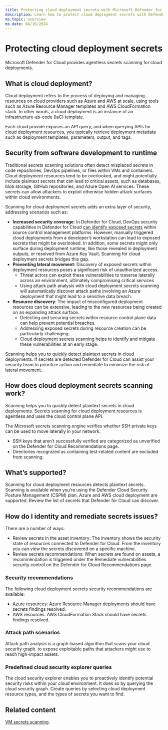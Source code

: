 ```yaml
---
title: Protecting cloud deployment secrets with Microsoft Defender for Cloud
description: Learn how to protect cloud deployment secrets with Defender for CSPM's agentless secrets scanning in Microsoft Defender for Cloud.
ms.topic: overview
ms.date: 04/16/2024
---
```



# Protecting cloud deployment secrets

Microsoft Defender for Cloud provides agentless secrets scanning for cloud deployments. 

## What is cloud deployment?

Cloud deployment refers to the process of deploying and managing resources on cloud providers such as Azure and AWS at scale, using tools such as Azure Resource Manager templates and AWS CloudFormation stack. In other words, a cloud deployment is an instance of an infrastructure-as-code (IaC) template. 

Each cloud provide exposes an API query, and when querying APIs for cloud deployment resources, you typically retrieve deployment metadata such as deployment templates, parameters, output, and tags.


## Security from software development to runtime

Traditional secrets scanning solutions often detect misplaced secrets in code repositories, DevOps pipelines, or files within VMs and containers. Cloud deployment resources tend to be overlooked, and might potentially include plaintext secrets that can lead to critical assets, such as databases, blob storage, GitHub repositories, and Azure Open AI services. These secrets can allow attackers to exploit otherwise hidden attack surfaces within cloud environments.


Scanning for cloud deployment secrets adds an extra layer of security, addressing scenarios such as: 

- **Increased security coverage**: In Defender for Cloud, DevOps security capabilities in Defender for Cloud [can identify exposed secrets](defender-for-devops-introduction.md) within source control management platforms. However, manually triggered cloud deployments from a developer’s workstation can lead to exposed secrets that might be overlooked. In addition, some secrets might only surface during deployment runtime, like those revealed in deployment outputs, or resolved from Azure Key Vault. Scanning for cloud deployment secrets bridges this gap.
- **Preventing lateral movement**: Discovery of exposed secrets within deployment resources poses a significant risk of unauthorized access.
    - Threat actors can exploit these vulnerabilities to traverse laterally across an environment, ultimately compromising critical services
    -  Using attack path analysis with cloud deployment secrets scanning will automatically discover attack paths involving an Azure deployment that might lead to a sensitive data breach.  
- **Resource discovery**: The impact of misconfigured deployment resources can be extensive, leading to the new resources being created on an expanding attack surface.
    - Detecting and securing secrets within resource control plane data can help prevent potential breaches.
    - Addressing exposed secrets during resource creation can be particularly challenging.
    - Cloud deployment secrets scanning helps to identify and mitigate these vulnerabilities at an early stage. 


Scanning helps you to quickly detect plaintext secrets in cloud deployments. If secrets are detected Defender for Cloud can assist your security team to prioritize action and remediate to minimize the risk of lateral movement.




## How does cloud deployment secrets scanning work?

Scanning helps you to quickly detect plaintext secrets in cloud deployments. Secrets scanning for cloud deployment resources is agentless and uses the cloud control plane API.

The Microsoft secrets scanning engine verifies whether SSH private keys can be used to move laterally in your network.

- SSH keys that aren’t successfully verified are categorized as unverified on the Defender for Cloud Recommendations page. 
- Directories recognized as containing test-related content are excluded from scanning.

## What’s supported?

Scanning for cloud deployment resources detects plaintext secrets. Scanning is available when you’re using the Defender Cloud Security Posture Management (CSPM) plan. Azure and AWS cloud deployment are supported. Review the list of secrets that Defender for Cloud can discover.

## How do I identity and remediate secrets issues?

There are a number of ways:
- Review secrets in the asset inventory: The inventory shows the security state of resources connected to Defender for Cloud. From the inventory you can view the secrets discovered on a specific machine.
- Review secrets recommendations: When secrets are found on assets, a recommendation is triggered under the Remediate vulnerabilities security control on the Defender for Cloud Recommendations page. 

### Security recommendations

The following cloud deployment secrets security recommendations are available:

- Azure resources: Azure Resource Manager deployments should have secrets findings resolved.
- AWS resources: AWS CloudFormation Stack should have secrets findings resolved.


### Attack path scenarios

Attack path analysis is a graph-based algorithm that scans your cloud security graph. to expose exploitable paths that attackers might use to reach high-impact assets.

 
### Predefined cloud security explorer queries

The cloud security explorer enables you to proactively identify potential security risks within your cloud environment. It does so by querying the cloud security graph. Create queries by selecting cloud deployment resource types, and the types of secrets you want to find.


## Related content

[VM secrets scanning](secrets-scanning-servers.md).

